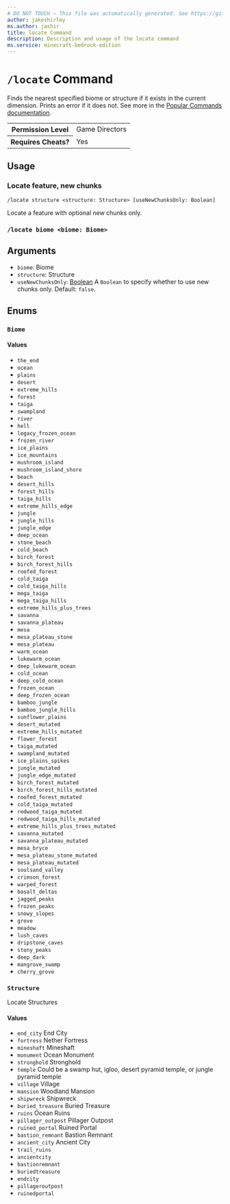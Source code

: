 ```yaml
---
# DO NOT TOUCH — This file was automatically generated. See https://github.com/mojang/minecraftapidocsgenerator to modify descriptions, examples, etc.
author: jakeshirley
ms.author: jashir
title: locate Command
description: Description and usage of the locate command
ms.service: minecraft-bedrock-edition
---
```

# `/locate` Command
Finds the nearest specified biome or structure if it exists in the current dimension. Prints an error if it does not. See more in the [Popular Commands documentation](https://learn.microsoft.com/minecraft/creator/documents/commandspopularcommands#locate).

<table>
  <tr>
    <th>Permission Level</th>
    <td>Game Directors</td>
  </tr>
  <tr>
    <th>Requires Cheats?</th>
    <td>Yes</td>
  </tr>
</table>

## Usage
### Locate feature, new chunks
`/locate structure <structure: Structure> [useNewChunksOnly: Boolean]`

Locate a feature with optional new chunks only.

### `/locate biome <biome: Biome>`

## Arguments
- `biome`: Biome
- `structure`: Structure
- `useNewChunksOnly`: [Boolean](../enums/Boolean.md)
A `Boolean` to specify whether to use new chunks only.
Default: `false`.

## Enums
### `Biome`

#### Values
- `the_end`
- `ocean`
- `plains`
- `desert`
- `extreme_hills`
- `forest`
- `taiga`
- `swampland`
- `river`
- `hell`
- `legacy_frozen_ocean`
- `frozen_river`
- `ice_plains`
- `ice_mountains`
- `mushroom_island`
- `mushroom_island_shore`
- `beach`
- `desert_hills`
- `forest_hills`
- `taiga_hills`
- `extreme_hills_edge`
- `jungle`
- `jungle_hills`
- `jungle_edge`
- `deep_ocean`
- `stone_beach`
- `cold_beach`
- `birch_forest`
- `birch_forest_hills`
- `roofed_forest`
- `cold_taiga`
- `cold_taiga_hills`
- `mega_taiga`
- `mega_taiga_hills`
- `extreme_hills_plus_trees`
- `savanna`
- `savanna_plateau`
- `mesa`
- `mesa_plateau_stone`
- `mesa_plateau`
- `warm_ocean`
- `lukewarm_ocean`
- `deep_lukewarm_ocean`
- `cold_ocean`
- `deep_cold_ocean`
- `frozen_ocean`
- `deep_frozen_ocean`
- `bamboo_jungle`
- `bamboo_jungle_hills`
- `sunflower_plains`
- `desert_mutated`
- `extreme_hills_mutated`
- `flower_forest`
- `taiga_mutated`
- `swampland_mutated`
- `ice_plains_spikes`
- `jungle_mutated`
- `jungle_edge_mutated`
- `birch_forest_mutated`
- `birch_forest_hills_mutated`
- `roofed_forest_mutated`
- `cold_taiga_mutated`
- `redwood_taiga_mutated`
- `redwood_taiga_hills_mutated`
- `extreme_hills_plus_trees_mutated`
- `savanna_mutated`
- `savanna_plateau_mutated`
- `mesa_bryce`
- `mesa_plateau_stone_mutated`
- `mesa_plateau_mutated`
- `soulsand_valley`
- `crimson_forest`
- `warped_forest`
- `basalt_deltas`
- `jagged_peaks`
- `frozen_peaks`
- `snowy_slopes`
- `grove`
- `meadow`
- `lush_caves`
- `dripstone_caves`
- `stony_peaks`
- `deep_dark`
- `mangrove_swamp`
- `cherry_grove`

### `Structure`
Locate Structures

#### Values
- `end_city`
End City
- `fortress`
Nether Fortress
- `mineshaft`
Mineshaft
- `monument`
Ocean Monument
- `stronghold`
Stronghold
- `temple`
Could be a swamp hut, igloo, desert pyramid temple, or jungle pyramid temple
- `village`
Village
- `mansion`
Woodland Mansion
- `shipwreck`
Shipwreck
- `buried_treasure`
Buried Treasure
- `ruins`
Ocean Ruins
- `pillager_outpost`
Pillager Outpost
- `ruined_portal`
Ruined Portal
- `bastion_remnant`
Bastion Remnant
- `ancient_city`
Ancient City
- `trail_ruins`
- `ancientcity`
- `bastionremnant`
- `buriedtreasure`
- `endcity`
- `pillageroutpost`
- `ruinedportal`
